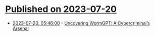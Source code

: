 # [Published on 2023-07-20](index.md)

* [2023-07-20, 05:46:00](https://soylentnews.org/article.pl?sid=23/07/19/1147228&from=rss) - [Uncovering WormGPT: A Cybercriminal’s Arsenal](https://soylentnews.org/article.pl?sid=23/07/19/1147228&from=rss)
